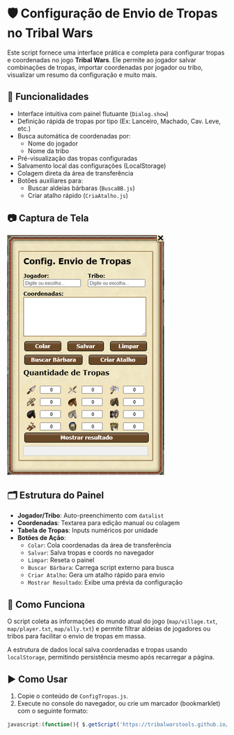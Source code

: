 # 🛡️ Configuração de Envio de Tropas no Tribal Wars

Este script fornece uma interface prática e completa para configurar tropas e coordenadas no jogo **Tribal Wars**. Ele permite ao jogador salvar combinações de tropas, importar coordenadas por jogador ou tribo, visualizar um resumo da configuração e muito mais.

## 🔧 Funcionalidades

- Interface intuitiva com painel flutuante (`Dialog.show`)
- Definição rápida de tropas por tipo (Ex: Lanceiro, Machado, Cav. Leve, etc.)
- Busca automática de coordenadas por:
  - Nome do jogador
  - Nome da tribo
- Pré-visualização das tropas configuradas
- Salvamento local das configurações (LocalStorage)
- Colagem direta da área de transferência
- Botões auxiliares para:
  - Buscar aldeias bárbaras (`BuscaBB.js`)
  - Criar atalho rápido (`CriaAtalho.js`)

## 📷 Captura de Tela

![Painel de Configuração](./print_ConfigTropas.png)

## 🗂️ Estrutura do Painel

- **Jogador/Tribo**: Auto-preenchimento com `datalist`
- **Coordenadas**: Textarea para edição manual ou colagem
- **Tabela de Tropas**: Inputs numéricos por unidade
- **Botões de Ação**:
  - `Colar`: Cola coordenadas da área de transferência
  - `Salvar`: Salva tropas e coords no navegador
  - `Limpar`: Reseta o painel
  - `Buscar Bárbara`: Carrega script externo para busca
  - `Criar Atalho`: Gera um atalho rápido para envio
  - `Mostrar Resultado`: Exibe uma prévia da configuração

## 🧠 Como Funciona

O script coleta as informações do mundo atual do jogo (`map/village.txt`, `map/player.txt`, `map/ally.txt`) e permite filtrar aldeias de jogadores ou tribos para facilitar o envio de tropas em massa.

A estrutura de dados local salva coordenadas e tropas usando `localStorage`, permitindo persistência mesmo após recarregar a página.

## ▶️ Como Usar

1. Copie o conteúdo de `ConfigTropas.js`.
2. Execute no console do navegador, ou crie um marcador (bookmarklet) com o seguinte formato:

```javascript
javascript:(function(){ $.getScript('https://tribalwarstools.github.io/ConfigTropas/ConfigTropas.js'); })();
